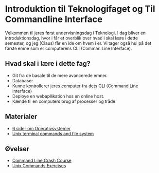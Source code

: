 <script src="https://code.jquery.com/jquery-3.2.1.min.js"></script>
<script src="script.js"></script>

# Introduktion til Teknologifaget og Til Commandline Interface

Velkommen til jeres først undervisningsdag i Teknologi. I dag bliver en introduktionsdag, hvor i får et overblik over hvad i skal lære i dette semester, og jeg (Claus) får en ide om hvem i er. Vi tager også hul på det første emne som er computerens CLI (Comman Line Interface).


## Hvad skal i lære i dette fag?
* Git fra de basale til de mere avancerede emner.
* Databaser 
* Kunne kontrollerer jeres computer fra dets CLI (Command Line Interface)
* Deploye en webapllikation hos en online host.
* Kænde til en computers brug af processer og tråde 

## Materialer
* [6 sider om Operativsystemer](https://techkea.github.io/e21/materialer/os_p_1_6.pdf)
* [Unix terminal commands and file system](https://techkea.github.io/e21/materialer/unix_commands.md)

## Øvelser
* [Command Line Crash Course](https://techkea.github.io/e21/materialer/CommandLineCrashCourse.pdf)
* [Unix Commands Exercises](https://techkea.github.io/e21/materialer/unix_exercises/unix_commands_exercises.html)
